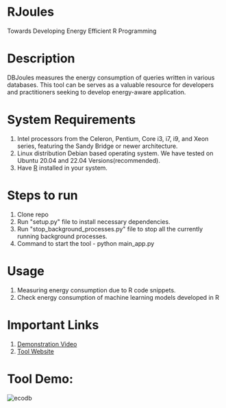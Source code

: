 # RJoules
Towards Developing Energy Efficient R Programming
# Description
DBJoules measures the energy consumption of queries written in various databases. This tool can be serves as a valuable resource for developers and practitioners seeking to develop energy-aware application.

# System Requirements
1. Intel processors from the Celeron, Pentium, Core i3, i7, i9, and Xeon series, featuring the Sandy Bridge or newer architecture.</li>
2. Linux distribution Debian based operating system. We have tested on Ubuntu 20.04 and 22.04 Versions(recommended).</li>
3. Have <a href="https://cran.r-project.org">R</a> installed in your system.</li>

# Steps to run
1) Clone repo   
2) Run "setup.py" file to install necessary dependencies.
3) Run "stop_background_processes.py" file to stop all the currently running background processes.
4) Command to start the tool - python main_app.py  


# Usage
1. Measuring energy consumption due to R code snippets.
2. Check energy consumption of machine learning models developed in R 


# Important Links
1. [Demonstration Video](https://www.youtube.com/watch?v=hP4pWJ4AKxE)
2. [Tool Website](https://rishalab.github.io/RJoules/)







# Tool Demo:
![ecodb](https://user-images.githubusercontent.com/84029615/233855298-259bc677-0ec3-4d6d-9415-b41b25d54037.png)


